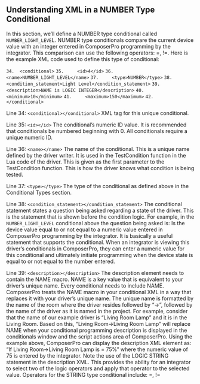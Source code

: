 ##  Understanding XML in a NUMBER Type Conditional

In this section, we’ll define a NUMBER type conditional called `NUMBER_LIGHT_LEVE`L. NUMBER type conditionals compare the current device value with an integer entered in ComposerPro programming by the integrator. This comparison can use the following operators: =, !=. Here is the example XML code used to define this type of conditional:

`34.  <conditional>`
`35.     <id>4</id>`
`36.     <name>NUMBER_LIGHT_LEVEL</name>`
`37.     <type>NUMBER</type>`
`38.     <condition_statement>Light Level</condition_statement>`
`39.     <description>NAME is LOGIC INTEGER</description>`
`40.     <minimum>10</minimum>`
`41.     <maximum>150</maximum>`
`42.   </conditional>`

Line 34: `<conditional></conditional>`
XML tag for this unique conditional.

Line 35: `<id></id>`
The conditional’s numeric ID value. It is recommended that conditionals be numbered beginning with 0. All conditionals require a unique numeric ID.

Line 36: `<name></name>`
The name of the conditional. This is a unique name defined by the driver writer. It is used in the TestCondition function in the Lua code of the driver. This is given as the first parameter to the TestCondition function. This is how the driver knows what condition is being tested.

Line 37: `<type></type>`
The type of the conditional as defined above in the Conditional Types section.

Line 38: `<condition_statement></condition_statement>` 
The conditional statement states a question being asked regarding a state of the driver. This is the statement that is shown before the condition logic. For example, in the `NUMBER_LIGHT_LEVEL` conditional above the question being asked is: Is the device value equal to or not equal to a numeric value entered in ComposerPro programming by the integrator. It is basically a useful statement that supports the conditional. When an integrator is viewing this driver’s conditionals in ComposerPro, they can enter a numeric value for this conditional and ultimately initiate programming when the device state is equal to or not equal to the number entered. 

Line 39: `<description></description>`
The description element needs to contain the NAME macro. NAME is a key value that is equivalent to your driver’s unique name. Every conditional needs to include NAME. ComposerPro treats the NAME macro in your conditional XML in a way that replaces it with your driver’s unique name. The unique name is formatted by the name of the room where the driver resides followed by “-\>”, followed by the name of the driver as it is named in the project. For example, consider that the name of our example driver is “Living Room Lamp” and it is in the Living Room. Based on this, “Living Room-\>Living Room Lamp” will replace NAME when your conditional programming description is displayed in the conditionals window and the script actions area of ComposerPro. Using the example above, ComposerPro can display the description XML element as: “If Living Room-\>Living Room Lamp is = 75%” where the numeric value of 75 is entered by the integrator. Note the use of the LOGIC STRING statement in the description XML. This provides the ability for an integrator to select two of the logic operators and apply that operator to the selected value. Operators for the STRING type conditional include: =, !=

